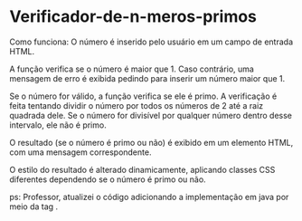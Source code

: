 # Verificador-de-n-meros-primos

Como funciona:
O número é inserido pelo usuário em um campo de entrada HTML.

A função verifica se o número é maior que 1. Caso contrário, uma mensagem de erro é exibida pedindo para inserir um número maior que 1.

Se o número for válido, a função verifica se ele é primo. A verificação é feita tentando dividir o número por todos os números de 2 até a raiz quadrada dele. Se o número for divisível por qualquer número dentro desse intervalo, ele não é primo.

O resultado (se o número é primo ou não) é exibido em um elemento HTML, com uma mensagem correspondente.

O estilo do resultado é alterado dinamicamente, aplicando classes CSS diferentes dependendo se o número é primo ou não.

ps: Professor, atualizei o código adicionando a implementação em java por meio da tag <a>.

